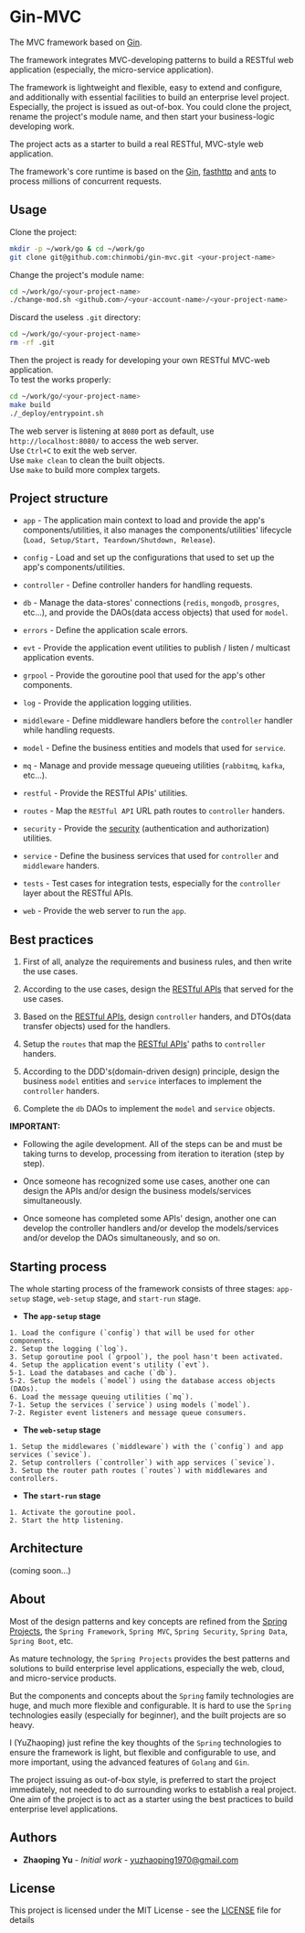 # Gin-MVC
The MVC framework based on [Gin](https://github.com/gin-gonic/gin).

The framework integrates MVC-developing patterns to build a RESTful web application (especially, the micro-service application).

The framework is lightweight and flexible, easy to extend and configure, and additionally with essential facilities to build an enterprise level project. Especially, the project is issued as out-of-box. You could clone the project, rename the project's module name, and then start your business-logic developing work.

The project acts as a starter to build a real RESTful, MVC-style web application.

The framework's core runtime is based on the [Gin](https://github.com/gin-gonic/gin), [fasthttp](https://github.com/valyala/fasthttp) and [ants](https://github.com/panjf2000/ants) to process millions of concurrent requests.

## Usage

Clone the project:

```sh
mkdir -p ~/work/go & cd ~/work/go
git clone git@github.com:chinmobi/gin-mvc.git <your-project-name>

```

Change the project's module name:

```sh
cd ~/work/go/<your-project-name>
./change-mod.sh <github.com>/<your-account-name>/<your-project-name>
```

Discard the useless `.git` directory:

```sh
cd ~/work/go/<your-project-name>
rm -rf .git
```

Then the project is ready for developing your own RESTful MVC-web application.
<br/>To test the works properly:

```sh
cd ~/work/go/<your-project-name>
make build
./_deploy/entrypoint.sh
```
The web server is listening at `8080` port as default, use `http://localhost:8080/` to access the web server.
<br/>Use `Ctrl+C` to exit the web server.
<br/>Use `make clean` to clean the built objects.
<br/>Use `make` to build more complex targets.

## Project structure

* `app` - The application main context to load and provide the app's components/utilities, it also manages the components/utilities' lifecycle (`Load, Setup/Start, Teardown/Shutdown, Release`).

* `config` - Load and set up the configurations that used to set up the app's components/utilities.

* `controller` - Define controller handers for handling requests.

* `db` - Manage the data-stores' connections (`redis`, `mongodb`, `prosgres`, etc...), and provide the DAOs(data access objects) that used for `model`.

* `errors` - Define the application scale errors.

* `evt` - Provide the application event utilities to publish / listen / multicast application events.

* `grpool` - Provide the goroutine pool that used for the app's other components.

* `log` - Provide the application logging utilities.

* `middleware` - Define middleware handlers before the `controller` handler while handling requests.

* `model` - Define the business entities and models that used for `service`.

* `mq` - Manage and provide message queueing utilities (`rabbitmq`, `kafka`, etc...).

* `restful` - Provide the RESTful APIs' utilities.

* `routes` - Map the `RESTful API` URL path routes to `controller` handers.

* `security` - Provide the [security](security/ABOUT.md) (authentication and authorization) utilities.

* `service` - Define the business services that used for `controller` and `middleware` handers.

* `tests` - Test cases for integration tests, especially for the `controller` layer about the RESTful APIs.

* `web` - Provide the web server to run the `app`.

## Best practices

1. First of all, analyze the requirements and business rules, and then write the use cases.

2. According to the use cases, design the [RESTful APIs](restful-apis.md) that served for the use cases.

3. Based on the [RESTful APIs](restful-apis.md), design `controller` handers, and DTOs(data transfer objects) used for the handlers.

4. Setup the `routes` that map the [RESTful APIs](restful-apis.md)' paths to `controller` handers.

5. According to the DDD's(domain-driven design) principle, design the business `model` entities and `service` interfaces to implement the `controller` handers.

6. Complete the `db` DAOs to implement the `model` and `service` objects.

**IMPORTANT:**

* Following the agile development. All of the steps can be and must be taking turns to develop, processing from iteration to iteration (step by step).

* Once someone has recognized some use cases, another one can design the APIs and/or design the business models/services simultaneously.

* Once someone has completed some APIs' design, another one can develop the controller handlers and/or develop the models/services and/or develop the DAOs simultaneously, and so on.

## Starting process

The whole starting process of the framework consists of three stages: `app-setup` stage, `web-setup` stage, and `start-run` stage.

* **The `app-setup` stage**

```
1. Load the configure (`config`) that will be used for other components.
2. Setup the logging (`log`).
3. Setup goroutine pool (`grpool`), the pool hasn't been activated.
4. Setup the application event's utility (`evt`).
5-1. Load the databases and cache (`db`).
5-2. Setup the models (`model`) using the database access objects (DAOs).
6. Load the message queuing utilities (`mq`).
7-1. Setup the services (`service`) using models (`model`).
7-2. Register event listeners and message queue consumers.
```

* **The `web-setup` stage**

```
1. Setup the middlewares (`middleware`) with the (`config`) and app services (`sevice`).
2. Setup controllers (`controller`) with app services (`sevice`).
3. Setup the router path routes (`routes`) with middlewares and controllers.
```

* **The `start-run` stage**

```
1. Activate the goroutine pool.
2. Start the http listening.
```

## Architecture

(coming soon...)

## About

Most of the design patterns and key concepts are refined from the [Spring Projects](https://spring.io/projects), the `Spring Framework`, `Spring MVC`, `Spring Security`, `Spring Data`, `Spring Boot`, etc.

As mature technology, the `Spring Projects` provides the best patterns and solutions to build enterprise level applications, especially the web, cloud, and micro-service products.

But the components and concepts about the `Spring` family technologies are huge, and much more flexible and configurable. It is hard to use the `Spring` technologies easily (especially for beginner), and the built projects are so heavy.

I (YuZhaoping) just refine the key thoughts of the `Spring` technologies to ensure the framework is light, but flexible and configurable to use, and more important, using the advanced features of `Golang` and `Gin`.

The project issuing as out-of-box style, is preferred to start the project immediately, not needed to do surrounding works to establish a real project. One aim of the project is to act as a starter using the best practices to build enterprise level applications.

## Authors

* **Zhaoping Yu** - *Initial work* - yuzhaoping1970@gmail.com

## License

This project is licensed under the MIT License - see the [LICENSE](LICENSE) file for details
